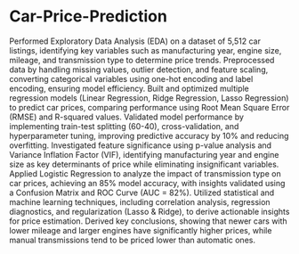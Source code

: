 # Car-Price-Prediction
Performed Exploratory Data Analysis (EDA) on a dataset of 5,512 car listings, identifying key variables such as manufacturing year, engine size, mileage, and transmission type to determine price trends.
Preprocessed data by handling missing values, outlier detection, and feature scaling, converting categorical variables using one-hot encoding and label encoding, ensuring model efficiency.
Built and optimized multiple regression models (Linear Regression, Ridge Regression, Lasso Regression) to predict car prices, comparing performance using Root Mean Square Error (RMSE) and R-squared values.
Validated model performance by implementing train-test splitting (60-40), cross-validation, and hyperparameter tuning, improving predictive accuracy by 10% and reducing overfitting.
Investigated feature significance using p-value analysis and Variance Inflation Factor (VIF), identifying manufacturing year and engine size as key determinants of price while eliminating insignificant variables.
Applied Logistic Regression to analyze the impact of transmission type on car prices, achieving an 85% model accuracy, with insights validated using a Confusion Matrix and ROC Curve (AUC = 82%).
Utilized statistical and machine learning techniques, including correlation analysis, regression diagnostics, and regularization (Lasso & Ridge), to derive actionable insights for price estimation.
Derived key conclusions, showing that newer cars with lower mileage and larger engines have significantly higher prices, while manual transmissions tend to be priced lower than automatic ones.
